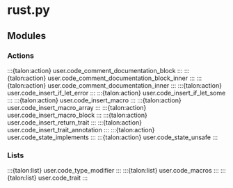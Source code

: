 # rust.py

## Modules

### Actions

:::{talon:action} user.code_comment_documentation_block
:::
:::{talon:action} user.code_comment_documentation_block_inner
:::
:::{talon:action} user.code_comment_documentation_inner
:::
:::{talon:action} user.code_insert_if_let_error
:::
:::{talon:action} user.code_insert_if_let_some
:::
:::{talon:action} user.code_insert_macro
:::
:::{talon:action} user.code_insert_macro_array
:::
:::{talon:action} user.code_insert_macro_block
:::
:::{talon:action} user.code_insert_return_trait
:::
:::{talon:action} user.code_insert_trait_annotation
:::
:::{talon:action} user.code_state_implements
:::
:::{talon:action} user.code_state_unsafe
:::

### Lists

:::{talon:list} user.code_type_modifier
:::
:::{talon:list} user.code_macros
:::
:::{talon:list} user.code_trait
:::
